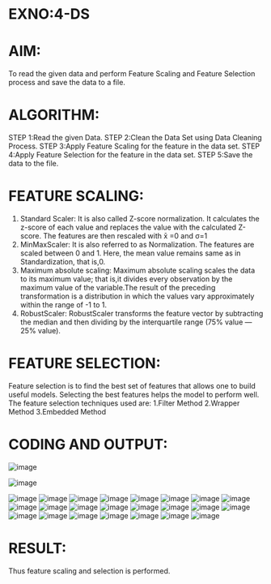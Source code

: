 # EXNO:4-DS
# AIM:
To read the given data and perform Feature Scaling and Feature Selection process and save the
data to a file.

# ALGORITHM:
STEP 1:Read the given Data.
STEP 2:Clean the Data Set using Data Cleaning Process.
STEP 3:Apply Feature Scaling for the feature in the data set.
STEP 4:Apply Feature Selection for the feature in the data set.
STEP 5:Save the data to the file.

# FEATURE SCALING:
1. Standard Scaler: It is also called Z-score normalization. It calculates the z-score of each value and replaces the value with the calculated Z-score. The features are then rescaled with x̄ =0 and σ=1
2. MinMaxScaler: It is also referred to as Normalization. The features are scaled between 0 and 1. Here, the mean value remains same as in Standardization, that is,0.
3. Maximum absolute scaling: Maximum absolute scaling scales the data to its maximum value; that is,it divides every observation by the maximum value of the variable.The result of the preceding transformation is a distribution in which the values vary approximately within the range of -1 to 1.
4. RobustScaler: RobustScaler transforms the feature vector by subtracting the median and then dividing by the interquartile range (75% value — 25% value).

# FEATURE SELECTION:
Feature selection is to find the best set of features that allows one to build useful models. Selecting the best features helps the model to perform well.
The feature selection techniques used are:
1.Filter Method
2.Wrapper Method
3.Embedded Method


# CODING AND OUTPUT:
![image](https://github.com/1808charitha/EXNO-4-DS/assets/132996838/66bf8346-99be-479b-86cf-d8f197bb6dc1)

![image](https://github.com/1808charitha/EXNO-4-DS/assets/132996838/c662fe28-32c8-4178-8cc6-ed8997f036b0)

![image](https://github.com/1808charitha/EXNO-4-DS/assets/132996838/69a21166-1be8-4779-8e21-b653d7c4f52e)
![image](https://github.com/1808charitha/EXNO-4-DS/assets/132996838/afd7099e-ca59-499e-be65-9664fa5d8b86)
![image](https://github.com/1808charitha/EXNO-4-DS/assets/132996838/c49edb65-7480-45e8-b845-30b33914495a)
![image](https://github.com/1808charitha/EXNO-4-DS/assets/132996838/026dcf32-38f5-46e1-8063-69966041ef82)
![image](https://github.com/1808charitha/EXNO-4-DS/assets/132996838/8541132f-d413-4400-8428-4c7fc7b9a3c4)
![image](https://github.com/1808charitha/EXNO-4-DS/assets/132996838/aeeb6460-5eea-45cd-bb57-a1ec982b5441)
![image](https://github.com/1808charitha/EXNO-4-DS/assets/132996838/8245c4df-0907-4562-bcf3-918640961833)
![image](https://github.com/1808charitha/EXNO-4-DS/assets/132996838/b6e17ffb-d5bd-47e3-8fa1-c7205d6b956b)
![image](https://github.com/1808charitha/EXNO-4-DS/assets/132996838/c8852224-aa56-4e4a-873e-3ffb02773b78)
![image](https://github.com/1808charitha/EXNO-4-DS/assets/132996838/b7e15449-0e97-405d-8f8e-cb37b2f8c9e6)
![image](https://github.com/1808charitha/EXNO-4-DS/assets/132996838/27c4f53d-b4c0-4eed-9eb6-dd31b238f5a1)
![image](https://github.com/1808charitha/EXNO-4-DS/assets/132996838/3ba91785-882a-45dd-8563-e6595828fdcd)
![image](https://github.com/1808charitha/EXNO-4-DS/assets/132996838/1cf8d8a7-9eed-4f5b-8144-54d67bc1fa74)
![image](https://github.com/1808charitha/EXNO-4-DS/assets/132996838/9f0ccd4d-feef-4051-ba8b-f5f98f76c28d)
![image](https://github.com/1808charitha/EXNO-4-DS/assets/132996838/c3ead24a-040e-4d87-93fb-3a7f43ebd06d)
![image](https://github.com/1808charitha/EXNO-4-DS/assets/132996838/fcec1c84-36e0-4284-9121-ddf50c83ffb5)
![image](https://github.com/1808charitha/EXNO-4-DS/assets/132996838/54a2df43-7590-4c88-9590-1a9f1c3c9838)
![image](https://github.com/1808charitha/EXNO-4-DS/assets/132996838/96cb2202-651c-40b6-8fbd-d10d54db4eb3)
![image](https://github.com/1808charitha/EXNO-4-DS/assets/132996838/c386bbc2-bf1b-4472-9cc4-03abfac6cb2b)
![image](https://github.com/1808charitha/EXNO-4-DS/assets/132996838/89adf369-5755-4b1c-bc52-f0a1cfd7843b)
![image](https://github.com/1808charitha/EXNO-4-DS/assets/132996838/4f7c73a0-6f22-4b99-b843-bfd05ae3f65c)
![image](https://github.com/1808charitha/EXNO-4-DS/assets/132996838/f44462ea-7374-4654-8ff2-6d39cdb497a3)
![image](https://github.com/1808charitha/EXNO-4-DS/assets/132996838/801ebc90-3b75-45e6-8ca4-830199104b2d)
# RESULT:
Thus feature scaling and selection is performed.
